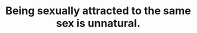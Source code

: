 ---
layout: myth
type: Misconception
title: Being sexually attracted to the same sex is unnatural.
short: Homosexuality is routinely observed in many animal species, including humans. It is therefore “natural”, in the sense that it commonly occurs in&nbsp;nature.
tags: LGBT
order: 12
---